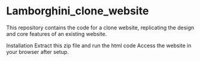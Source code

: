 # Lamborghini_clone_website

This repository contains the code for a clone website, replicating the design and core features of an existing website.

Installation
Extract this zip file and run the html code
Access the website in your browser after setup.
